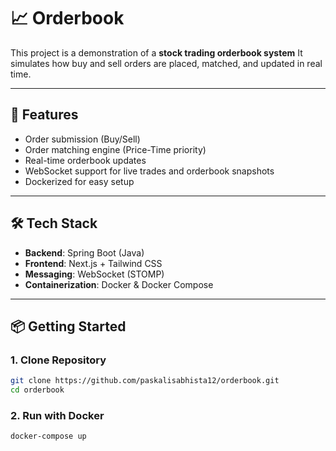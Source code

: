 # 📈 Orderbook

This project is a demonstration of a **stock trading orderbook system**
It simulates how buy and sell orders are placed, matched, and updated in real time.

---

## 🚀 Features
- Order submission (Buy/Sell)
- Order matching engine (Price-Time priority)
- Real-time orderbook updates
- WebSocket support for live trades and orderbook snapshots
- Dockerized for easy setup

---

## 🛠️ Tech Stack
- **Backend**: Spring Boot (Java)
- **Frontend**: Next.js + Tailwind CSS
- **Messaging**: WebSocket (STOMP)
- **Containerization**: Docker & Docker Compose

---

## 📦 Getting Started

### 1. Clone Repository
```bash
git clone https://github.com/paskalisabhista12/orderbook.git
cd orderbook
```
### 2. Run with Docker
```bash
docker-compose up
```
